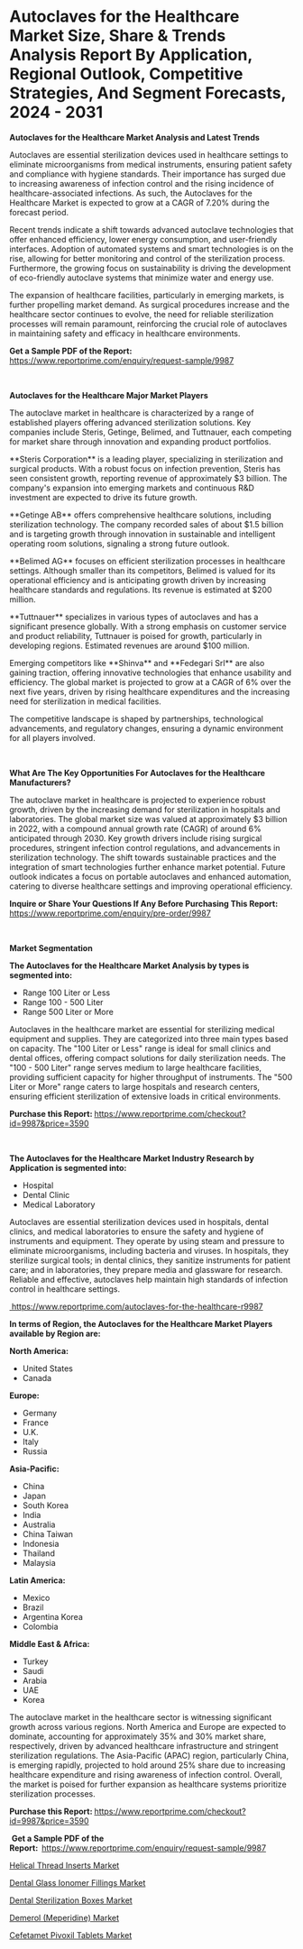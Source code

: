 <p><h1>Autoclaves for the Healthcare Market Size, Share & Trends Analysis Report By Application, Regional Outlook, Competitive Strategies, And Segment Forecasts, 2024 - 2031</h1></p><p><strong>Autoclaves for the Healthcare Market Analysis and Latest Trends</strong></p>
<p><p>Autoclaves are essential sterilization devices used in healthcare settings to eliminate microorganisms from medical instruments, ensuring patient safety and compliance with hygiene standards. Their importance has surged due to increasing awareness of infection control and the rising incidence of healthcare-associated infections. As such, the Autoclaves for the Healthcare Market is expected to grow at a CAGR of 7.20% during the forecast period.</p><p>Recent trends indicate a shift towards advanced autoclave technologies that offer enhanced efficiency, lower energy consumption, and user-friendly interfaces. Adoption of automated systems and smart technologies is on the rise, allowing for better monitoring and control of the sterilization process. Furthermore, the growing focus on sustainability is driving the development of eco-friendly autoclave systems that minimize water and energy use.</p><p>The expansion of healthcare facilities, particularly in emerging markets, is further propelling market demand. As surgical procedures increase and the healthcare sector continues to evolve, the need for reliable sterilization processes will remain paramount, reinforcing the crucial role of autoclaves in maintaining safety and efficacy in healthcare environments.</p></p>
<p><strong>Get a Sample PDF of the Report:&nbsp;</strong> <a href="https://www.reportprime.com/enquiry/request-sample/9987?utm_campaign=1143&utm_medium=2&utm_source=Github&utm_content=ia&utm_term=28112024&utm_id=autoclaves-for-the-healthcare">https://www.reportprime.com/enquiry/request-sample/9987</a></p>
<p>&nbsp;</p>
<p><strong>Autoclaves for the Healthcare Major Market Players</strong></p>
<p><p>The autoclave market in healthcare is characterized by a range of established players offering advanced sterilization solutions. Key companies include Steris, Getinge, Belimed, and Tuttnauer, each competing for market share through innovation and expanding product portfolios.</p><p>**Steris Corporation** is a leading player, specializing in sterilization and surgical products. With a robust focus on infection prevention, Steris has seen consistent growth, reporting revenue of approximately $3 billion. The company's expansion into emerging markets and continuous R&D investment are expected to drive its future growth.</p><p>**Getinge AB** offers comprehensive healthcare solutions, including sterilization technology. The company recorded sales of about $1.5 billion and is targeting growth through innovation in sustainable and intelligent operating room solutions, signaling a strong future outlook.</p><p>**Belimed AG** focuses on efficient sterilization processes in healthcare settings. Although smaller than its competitors, Belimed is valued for its operational efficiency and is anticipating growth driven by increasing healthcare standards and regulations. Its revenue is estimated at $200 million.</p><p>**Tuttnauer** specializes in various types of autoclaves and has a significant presence globally. With a strong emphasis on customer service and product reliability, Tuttnauer is poised for growth, particularly in developing regions. Estimated revenues are around $100 million.</p><p>Emerging competitors like **Shinva** and **Fedegari Srl** are also gaining traction, offering innovative technologies that enhance usability and efficiency. The global market is projected to grow at a CAGR of 6% over the next five years, driven by rising healthcare expenditures and the increasing need for sterilization in medical facilities.</p><p>The competitive landscape is shaped by partnerships, technological advancements, and regulatory changes, ensuring a dynamic environment for all players involved.</p></p>
<p>&nbsp;</p>
<p><strong>What Are The Key Opportunities For Autoclaves for the Healthcare Manufacturers?</strong></p>
<p><p>The autoclave market in healthcare is projected to experience robust growth, driven by the increasing demand for sterilization in hospitals and laboratories. The global market size was valued at approximately $3 billion in 2022, with a compound annual growth rate (CAGR) of around 6% anticipated through 2030. Key growth drivers include rising surgical procedures, stringent infection control regulations, and advancements in sterilization technology. The shift towards sustainable practices and the integration of smart technologies further enhance market potential. Future outlook indicates a focus on portable autoclaves and enhanced automation, catering to diverse healthcare settings and improving operational efficiency.</p></p>
<p><strong>Inquire or Share Your Questions If Any Before Purchasing This Report:</strong> <a href="https://www.reportprime.com/enquiry/pre-order/9987?utm_campaign=1143&utm_medium=2&utm_source=Github&utm_content=ia&utm_term=28112024&utm_id=autoclaves-for-the-healthcare">https://www.reportprime.com/enquiry/pre-order/9987</a></p>
<p>&nbsp;</p>
<p><strong>Market Segmentation</strong></p>
<p><strong>The Autoclaves for the Healthcare Market Analysis by types is segmented into:</strong></p>
<p><ul><li>Range 100 Liter or Less</li><li>Range 100 - 500 Liter</li><li>Range 500 Liter or More</li></ul></p>
<p><p>Autoclaves in the healthcare market are essential for sterilizing medical equipment and supplies. They are categorized into three main types based on capacity. The "100 Liter or Less" range is ideal for small clinics and dental offices, offering compact solutions for daily sterilization needs. The "100 - 500 Liter" range serves medium to large healthcare facilities, providing sufficient capacity for higher throughput of instruments. The "500 Liter or More" range caters to large hospitals and research centers, ensuring efficient sterilization of extensive loads in critical environments.</p></p>
<p><strong>Purchase this Report:&nbsp;</strong><a href="https://www.reportprime.com/checkout?id=9987&price=3590&utm_campaign=1143&utm_medium=2&utm_source=Github&utm_content=ia&utm_term=28112024&utm_id=autoclaves-for-the-healthcare">https://www.reportprime.com/checkout?id=9987&price=3590</a></p>
<p>&nbsp;</p>
<p><strong>The Autoclaves for the Healthcare Market Industry Research by Application is segmented into:</strong></p>
<p><ul><li>Hospital</li><li>Dental Clinic</li><li>Medical Laboratory</li></ul></p>
<p><p>Autoclaves are essential sterilization devices used in hospitals, dental clinics, and medical laboratories to ensure the safety and hygiene of instruments and equipment. They operate by using steam and pressure to eliminate microorganisms, including bacteria and viruses. In hospitals, they sterilize surgical tools; in dental clinics, they sanitize instruments for patient care; and in laboratories, they prepare media and glassware for research. Reliable and effective, autoclaves help maintain high standards of infection control in healthcare settings.</p></p>
<p><a href="https://www.reportprime.com/autoclaves-for-the-healthcare-r9987?utm_campaign=1143&utm_medium=2&utm_source=Github&utm_content=ia&utm_term=28112024&utm_id=autoclaves-for-the-healthcare">&nbsp;https://www.reportprime.com/autoclaves-for-the-healthcare-r9987</a></p>
<p><strong>In terms of Region, the Autoclaves for the Healthcare Market Players available by Region are:</strong></p>
<p>
    <p> <strong> North America: </strong>
        <ul>
            <li>United States</li>
            <li>Canada</li>
        </ul>
        </p> 
    <p> <strong> Europe: </strong>
        <ul>
            <li>Germany</li>
            <li>France</li>
            <li>U.K.</li>
            <li>Italy</li>
            <li>Russia</li>
        </ul>
        </p> 
    <p> <strong> Asia-Pacific: </strong>
        <ul>
            <li>China</li>
            <li>Japan</li>
            <li>South Korea</li>
            <li>India</li>
            <li>Australia</li>
            <li>China Taiwan</li>
            <li>Indonesia</li>
            <li>Thailand</li>
            <li>Malaysia</li>
        </ul>
        </p> 
    <p> <strong> Latin America: </strong>
        <ul>
            <li>Mexico</li>
            <li>Brazil</li>
            <li>Argentina Korea</li>
            <li>Colombia</li>
        </ul>
        </p> 
    <p> <strong> Middle East & Africa: </strong>
        <ul>
            <li>Turkey</li>
            <li>Saudi</li>
            <li>Arabia</li>
            <li>UAE</li>
            <li>Korea</li>
        </ul>
    </p>
    </p>
<p><p>The autoclave market in the healthcare sector is witnessing significant growth across various regions. North America and Europe are expected to dominate, accounting for approximately 35% and 30% market share, respectively, driven by advanced healthcare infrastructure and stringent sterilization regulations. The Asia-Pacific (APAC) region, particularly China, is emerging rapidly, projected to hold around 25% share due to increasing healthcare expenditure and rising awareness of infection control. Overall, the market is poised for further expansion as healthcare systems prioritize sterilization processes.</p></p>
<p><strong>Purchase this Report: </strong><a href="https://www.reportprime.com/checkout?id=9987&price=3590&utm_campaign=1143&utm_medium=2&utm_source=Github&utm_content=ia&utm_term=28112024&utm_id=autoclaves-for-the-healthcare">https://www.reportprime.com/checkout?id=9987&price=3590</a></p>
<p>&nbsp;<strong>Get a Sample PDF of the Report:&nbsp;&nbsp;</strong><a href="https://www.reportprime.com/enquiry/request-sample/9987?utm_campaign=1143&utm_medium=2&utm_source=Github&utm_content=ia&utm_term=28112024&utm_id=autoclaves-for-the-healthcare">https://www.reportprime.com/enquiry/request-sample/9987</a></p>
<p><strong></strong></p>
<p><p><a href="https://www.linkedin.com/pulse/navigating-global-helical-thread-inserts-market-landscape-chlee?utm_campaign=1143&utm_medium=2&utm_source=Github&utm_content=ia&utm_term=28112024&utm_id=autoclaves-for-the-healthcare">Helical Thread Inserts Market</a></p><p><a href="https://github.com/castoriffic/Market-Research-Report-List-5/blob/main/dental-glass-ionomer-fillings-market.md?utm_campaign=1143&utm_medium=2&utm_source=Github&utm_content=ia&utm_term=28112024&utm_id=autoclaves-for-the-healthcare">Dental Glass Ionomer Fillings Market</a></p><p><a href="https://github.com/ryanbell8967/Market-Research-Report-List-1/blob/main/dental-sterilization-boxes-market.md?utm_campaign=1143&utm_medium=2&utm_source=Github&utm_content=ia&utm_term=28112024&utm_id=autoclaves-for-the-healthcare">Dental Sterilization Boxes Market</a></p><p><a href="https://issuu.com/reportprime-2/docs/demerol-meperidine-market-size-2030_5f41079cd1d821?utm_campaign=1143&utm_medium=2&utm_source=Github&utm_content=ia&utm_term=28112024&utm_id=autoclaves-for-the-healthcare">Demerol (Meperidine) Market</a></p><p><a href="https://issuu.com/reportprime-2/docs/cefetamet-pivoxil-tablets-market-si_c9b3d26706c1c6?utm_campaign=1143&utm_medium=2&utm_source=Github&utm_content=ia&utm_term=28112024&utm_id=autoclaves-for-the-healthcare">Cefetamet Pivoxil Tablets Market</a></p></p>